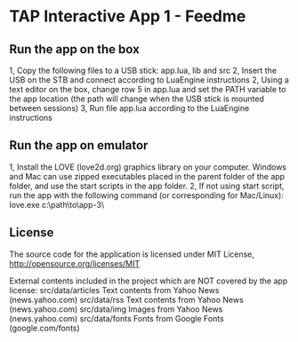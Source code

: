 # TAP Interactive App 1 - Feedme

## Run the app on the box
1, Copy the following files to a USB stick: app.lua, lib and src
2, Insert the USB on the STB and connect according to LuaEngine instructions
2, Using a text editor on the box, change row 5 in app.lua and set the PATH variable to the app location (the path will change when the USB stick is mounted between sessions)
3, Run file app.lua according to the LuaEngine instructions

## Run the app on emulator
1, Install the LOVE (love2d.org) graphics library on your computer. Windows and Mac can use zipped executables placed in the parent folder of the app folder, and use the start scripts in the app folder.
2, If not using start script, run the app with the following command (or corresponding for Mac/Linux): love.exe c:\path\to\app-3\

## License
The source code for the application is licensed under MIT License, http://opensource.org/licenses/MIT

External contents included in the project which are NOT covered by the app license:
src/data/articles Text contents from Yahoo News (news.yahoo.com)
src/data/rss Text contents from Yahoo News (news.yahoo.com)
src/data/img Images from Yahoo News (news.yahoo.com)
src/data/fonts Fonts from Google Fonts (google.com/fonts)

